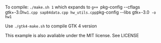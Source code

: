 To compile: `./make.sh 1` which expands to `g++ `pkg-config --cflags gtk+-3.0` hw1.cpp sap84data.cpp hw_utils.cpp `pkg-config --libs gtk+-3.0` -o hw1`

Use `./gtk4-make.sh` to compile GTK 4 version

This example is also avaliable under the MIT license. See LICENSE
